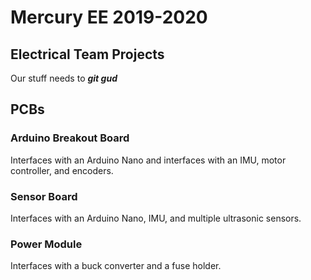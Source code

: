 # Mercury EE 2019-2020
## Electrical Team Projects
Our stuff needs to **_git gud_**

## PCBs

### Arduino Breakout Board
Interfaces with an Arduino Nano and interfaces with an IMU, motor controller, and  encoders.

### Sensor Board 
Interfaces with an Arduino Nano, IMU, and multiple ultrasonic sensors. 
 
### Power Module
Interfaces with a buck converter and a fuse holder.
